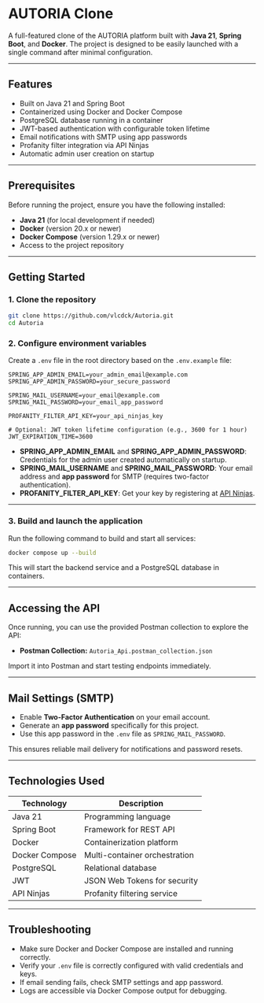 # AUTORIA Clone

A full-featured clone of the AUTORIA platform built with **Java 21**, **Spring Boot**, and **Docker**. The project is designed to be easily launched with a single command after minimal configuration.

---

## Features

- Built on Java 21 and Spring Boot
- Containerized using Docker and Docker Compose
- PostgreSQL database running in a container
- JWT-based authentication with configurable token lifetime
- Email notifications with SMTP using app passwords
- Profanity filter integration via API Ninjas
- Automatic admin user creation on startup

---

## Prerequisites

Before running the project, ensure you have the following installed:

- **Java 21** (for local development if needed)
- **Docker** (version 20.x or newer)
- **Docker Compose** (version 1.29.x or newer)
- Access to the project repository

---

## Getting Started

### 1. Clone the repository

```bash
git clone https://github.com/vlcdck/Autoria.git
cd Autoria
```

### 2. Configure environment variables

Create a `.env` file in the root directory based on the `.env.example` file:

```env
SPRING_APP_ADMIN_EMAIL=your_admin_email@example.com
SPRING_APP_ADMIN_PASSWORD=your_secure_password

SPRING_MAIL_USERNAME=your_email@example.com
SPRING_MAIL_PASSWORD=your_email_app_password

PROFANITY_FILTER_API_KEY=your_api_ninjas_key

# Optional: JWT token lifetime configuration (e.g., 3600 for 1 hour)
JWT_EXPIRATION_TIME=3600
```

- **SPRING_APP_ADMIN_EMAIL** and **SPRING_APP_ADMIN_PASSWORD**: Credentials for the admin user created automatically on startup.
- **SPRING_MAIL_USERNAME** and **SPRING_MAIL_PASSWORD**: Your email address and **app password** for SMTP (requires two-factor authentication).
- **PROFANITY_FILTER_API_KEY**: Get your key by registering at [API Ninjas](https://api-ninjas.com/).

---

### 3. Build and launch the application

Run the following command to build and start all services:

```bash
docker compose up --build
```

This will start the backend service and a PostgreSQL database in containers.

---

## Accessing the API

Once running, you can use the provided Postman collection to explore the API:

- **Postman Collection:** `Autoria_Api.postman_collection.json`

Import it into Postman and start testing endpoints immediately.

---

## Mail Settings (SMTP)

- Enable **Two-Factor Authentication** on your email account.
- Generate an **app password** specifically for this project.
- Use this app password in the `.env` file as `SPRING_MAIL_PASSWORD`.

This ensures reliable mail delivery for notifications and password resets.

---

## Technologies Used

| Technology      | Description                      |
|-----------------|--------------------------------|
| Java 21         | Programming language            |
| Spring Boot     | Framework for REST API          |
| Docker          | Containerization platform       |
| Docker Compose  | Multi-container orchestration   |
| PostgreSQL      | Relational database             |
| JWT             | JSON Web Tokens for security   |
| API Ninjas      | Profanity filtering service     |

---

## Troubleshooting

- Make sure Docker and Docker Compose are installed and running correctly.
- Verify your `.env` file is correctly configured with valid credentials and keys.
- If email sending fails, check SMTP settings and app password.
- Logs are accessible via Docker Compose output for debugging.